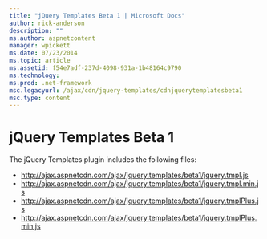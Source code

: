 ```yaml
---
title: "jQuery Templates Beta 1 | Microsoft Docs"
author: rick-anderson
description: ""
ms.author: aspnetcontent
manager: wpickett
ms.date: 07/23/2014
ms.topic: article
ms.assetid: f54e7adf-237d-4098-931a-1b48164c9790
ms.technology: 
ms.prod: .net-framework
msc.legacyurl: /ajax/cdn/jquery-templates/cdnjquerytemplatesbeta1
msc.type: content
---
```

jQuery Templates Beta 1
====================
The jQuery Templates plugin includes the following files:

- http://ajax.aspnetcdn.com/ajax/jquery.templates/beta1/jquery.tmpl.js
- http://ajax.aspnetcdn.com/ajax/jquery.templates/beta1/jquery.tmpl.min.js
- http://ajax.aspnetcdn.com/ajax/jquery.templates/beta1/jquery.tmplPlus.js
- http://ajax.aspnetcdn.com/ajax/jquery.templates/beta1/jquery.tmplPlus.min.js